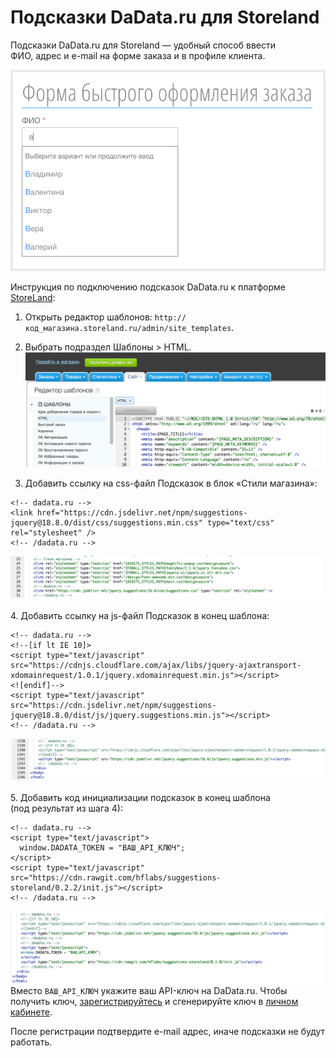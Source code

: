 # Подсказки DaData.ru для Storeland

Подсказки DaData.ru для Storeland — удобный способ ввести ФИО, адрес и e-mail на форме заказа и в профиле клиента.

<img src="screenshots/result.png" width="600">

Инструкция по подключению подсказок DaData.ru к платформе [StoreLand](http://storeland.ru/):

1. Открыть редактор шаблонов: `http://код_магазина.storeland.ru/admin/site_templates`.

2. Выбрать подраздел Шаблоны > HTML.
![image](screenshots/2point.png)

3. Добавить ссылку на css-файл Подсказок в блок «Стили магазина»:
```
<!-- dadata.ru -->
<link href="https://cdn.jsdelivr.net/npm/suggestions-jquery@18.8.0/dist/css/suggestions.min.css" type="text/css" rel="stylesheet" />
<!-- /dadata.ru -->
```
![image](screenshots/css.png)<br><br>
4. Добавить ссылку на js-файл Подсказок в конец шаблона:
```
<!-- dadata.ru -->
<!--[if lt IE 10]>
<script type="text/javascript" src="https://cdnjs.cloudflare.com/ajax/libs/jquery-ajaxtransport-xdomainrequest/1.0.1/jquery.xdomainrequest.min.js"></script>
<![endif]-->
<script type="text/javascript" src="https://cdn.jsdelivr.net/npm/suggestions-jquery@18.8.0/dist/js/jquery.suggestions.min.js"></script>
<!-- /dadata.ru -->
```
![image](screenshots/js.png)<br><br>
5. Добавить код инициализации подсказок в конец шаблона (под результат из шага 4):
```
<!-- dadata.ru -->
<script type="text/javascript">
  window.DADATA_TOKEN = "ВАШ_API_КЛЮЧ";
</script>
<script type="text/javascript" src="https://cdn.rawgit.com/hflabs/suggestions-storeland/0.2.2/init.js"></script>
<!-- /dadata.ru -->
```
![image](screenshots/jsjs.png)
Вместо `ВАШ_API_КЛЮЧ` укажите ваш API-ключ на DaData.ru. Чтобы получить ключ,  [зарегистрируйтесь](https://dadata.ru/#registration_popup) и сгенерируйте ключ в [личном кабинете](https://dadata.ru/profile/#info).

После регистрации подтвердите e-mail адрес, иначе подсказки не будут работать.
